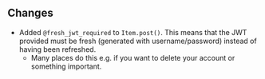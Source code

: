 ## Changes

* Added `@fresh_jwt_required` to `Item.post()`. This means that the JWT provided must be fresh (generated with username/password) instead of having been refreshed.
    * Many places do this e.g. if you want to delete your account or something important.
